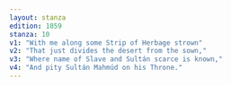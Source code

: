 ```yaml
---
layout: stanza
edition: 1859
stanza: 10
v1: "With me along some Strip of Herbage strown"
v2: "That just divides the desert from the sown,"
v3: "⁠Where name of Slave and Sultán scarce is known,"
v4: "And pity Sultán Mahmúd on his Throne."
---
```

